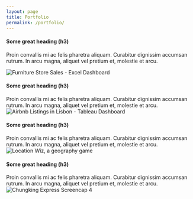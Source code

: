 ```yaml
---
layout: page
title: Portfolio
permalink: /portfolio/
---
```



#### Some great heading (h3)

Proin convallis mi ac felis pharetra aliquam. Curabitur dignissim accumsan rutrum. In arcu magna, aliquet vel pretium et, molestie et arcu.

![Furniture Store Sales - Excel Dashboard]({{site.baseurl}}/assets/images/sample_portfolio/excel.jpg)

#### Some great heading (h3)

Proin convallis mi ac felis pharetra aliquam. Curabitur dignissim accumsan rutrum. In arcu magna, aliquet vel pretium et, molestie et arcu.
![Airbnb Listings in Lisbon - Tableau Dashboard]({{site.baseurl}}/assets/images/sample_portfolio/tableau.jpg)

#### Some great heading (h3)

Proin convallis mi ac felis pharetra aliquam. Curabitur dignissim accumsan rutrum. In arcu magna, aliquet vel pretium et, molestie et arcu.
![Location Wiz, a geography game]({{site.baseurl}}/assets/images/sample_portfolio/LocationWiz.jpg)

#### Some great heading (h3)

Proin convallis mi ac felis pharetra aliquam. Curabitur dignissim accumsan rutrum. In arcu magna, aliquet vel pretium et, molestie et arcu.
![Chungking Express Screencap 4]({{site.baseurl}}/assets/images/sample_portfolio/4.jpg)
